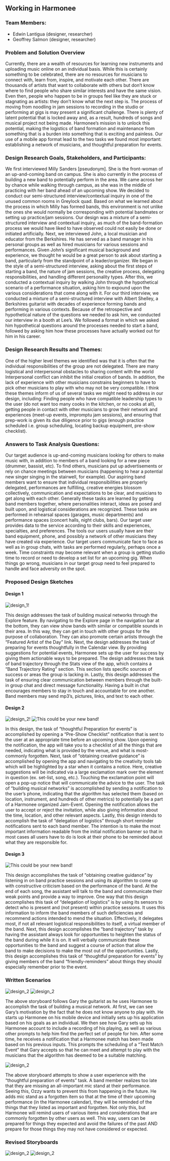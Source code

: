 ## Working in Harmonee
### Team Members: 
- Edwin Lantigua (designer, researcher)
- Geoffrey Salmon (designer, researcher)

### Problem and Solution Overview

Currently, there are a wealth of resources for learning new instruments and uploading music online on an individual basis. While this is certainly something to be celebrated, there are no resources for musicians to connect with, learn from, inspire, and motivate each other. There are thousands of artists that want to collaborate with others but don’t know where to find people who share similar interests and have the same vision. Even then, people who happen to be in groups feel like they are stuck or stagnating as artists: they don’t know what the next step is. The process of moving from noodling in jam sessions to recording in the studio or performing at gigs is may present a significant challenge. There is plenty of latent potential that is locked away and, as a result, hundreds of songs and musical project not being made. Harmonee’s mission is to unlock this potential, making the logistics of band formation and maintenance from something that is a burden into something that is exciting and painless. Our use of a mobile app format lead to the two tasks we found most important: establishing a network of musicians, and thoughtful preparation for events. 

### Design Research Goals, Stakeholders, and Participants:

We first interviewed Milly Sanders [pseudonym]. She is the front-woman of an up-and-coming band on campus. She is also currently in the process of building a new band to potentially perform in the area. We came across her by chance while walking through campus, as she was in the middle of practicing with her band ahead of an upcoming show. We decided to conduct our semi-structured interview/contextual inquiry in one of the unused common rooms in Greylock quad. Based on what we learned about the process in which Milly has formed bands, this environment is not unlike the ones she would normally be corresponding with potential bandmates or setting up practice/jam sessions. Our design was a mixture of a semi-structured interview and contextual inquiry, as much of the band-formation process we would have liked to have observed could not easily be done or initiated artificially.
Next, we interviewed John, a local musician and educator from the Berkshires. He has served as a band manager in his personal groups as well as hired musicians for various sessions and performances. Given John’s significant musical background and experience, we thought he would be a great person to ask about starting a band, particularly from the standpoint of a leader/organizer. We began in the style of a semi-structured interview, asking about the first steps of starting a band, the nature of jam sessions, the creative process, delegating responsibilities, and handling different personality types. After this, we conducted a contextual inquiry by walking John through the hypothetical scenario of a performance situation, asking him to expound upon the various considerations that come along with it.
For our third interview, we conducted a mixture of a semi-structured interview with Albert Shelley, a Berkshires guitarist with decades of experience forming bands and performing in various contexts. Because of the retrospective and hypothetical nature of the questions we needed to ask him, we conducted our interview in a booth at Lee’s. We followed a format in which we asked him hypothetical questions around the processes needed to start a band, followed by asking him how these processes have actually worked out for him in his career.

### Design Research Results and Themes:

One of the higher level themes we identified was that it is often that the individual responsibilities of the group are not delegated. There are many logistical and interpersonal obstacles to sharing content with the world Interpersonal conflict can inhibit the initial creation of bands. In addition, the lack of experience with other musicians constrains beginners to have to pick other musicians to play with who may not be very compatible. I think these themes inform of us of several tasks we might need to address in our design, including: Finding people who have compatible leadership types to the user (do not want too many cooks in the kitchen, or no cooks at all), getting people in contact with other musicians to grow their network and experiences (meet-up events, impromptu jam sessions), and ensuring that prep-work is given its due diligence prior to gigs (enough practice scheduled i.e. group scheduling, locating backup equipment, pre-show checklist).

### Answers to Task Analysis Questions:

Our target audience is up-and-coming musicians looking for others to make music with, in addition to members of a band looking for a new piece (drummer, bassist, etc). To find others, musicians put up advertisements or rely on chance meetings between musicians (happening to hear a potential new singer singing in the stairwell, for example). Our aspiring band members want to ensure that individual responsibilities are properly delegated, performances are fulfilling, creative energies blossom collectively, communication and expectations to be clear, and musicians to get along with each other. Generally these tasks are learned by getting band members together, where personalities interact, ideas are posed and built upon, and logistical considerations are recognized. These tasks are performed in rehearsal spaces (garages, music departments) and performance spaces (concert halls, night clubs, bars). Our target user provides data to the service according to their skills and experiences, specialties, and preferences. The tools our users usually have are their band equipment, phone, and possibly a network of other musicians they have created via experience. Our target users communicate face to face as well as in group chats, with tasks are performed regularly, perhaps once a week. Time constraints may become relevant when a group is getting studio time to record or need to develop a set list for an upcoming gig. When things go wrong, musicians in our target group need to feel prepared to handle and face adversity on the spot.

### Proposed Design Sketches

#### Design 1

![design_1!](/img/design_1.jpg)

This design addresses the task of building musical networks through the Explore feature. By navigating to the Explore page in the navigation bar at the bottom, they can view show bands with similar or compatible sounds in their area. In this way, they can get in touch with other groups for the purpose of collaboration. They can also promote certain artists through the “Featured Artist of the Day” link. Next, the design addresses the task of preparing for events thoughtfully in the Calendar view. By providing suggestions for potential events, Harmonee sets up the user for success by giving them actionable ways to be prepared. The design addresses the task of band trajectory through the Stats view of the app, which contains a “Band Trajectory Rating” section. This section lists specific sources of success or areas the group is lacking in. Lastly, this design addresses the task of ensuring clear communication between members through the built-in group chat and direct message functionality. Having a built in chat encourages members to stay in touch and accountable for one another. Band members may send mp3’s, pictures, links, and text to each other.

#### Design 2

![design_2!](/img/design_2.jpg)
![This could be your new band!](/img/design_2_2.jpg)

In this design, the task of “thoughtful Preparation for events” is accomplished by opening a “Pre-Show Checklist” notification that is sent to the user at an appropriate time before an upcoming show. Upon opening the notification, the app will take you to a checklist of all the things that are needed, indicating what is provided by the venue, and what is most-commonly forgotten. Next, task  of “obtaining creative guidance” is accomplished by opening the app and navigating to the creativity tools tab which will be highlighted by a star when it contains a notice. Here, creative suggestions will be indicated via a large exclamation mark over the element in question (ex. set-list, song, etc.). Touching the exclamation point will open a pop-up notice that will communicate the advice to the user. The task of “building musical networks” is accomplished by sending a notification to the user’s phone, indicating that the algorithm has selected them (based on location, instrument, and hundreds of other metrics) to potentially be a part of a Harmonee organized Jam-Event. Opening the notification allows the user to accept or reject the invitation, while also giving information about the time, location, and other relevant aspects. Lastly, this design intends to accomplish the task of “delegation of logistics” through short reminder notifications sent to each band member. The intention is to make the most important information readable from the initial notification banner so that in most cases all users have to do is look at their phone to be reminded about what they are responsible for.

#### Design 3

![This could be your new band!](/img/design_3.jpg)

  This design accomplishes the task of “obtaining creative guidance” by listening in on band practice sessions and using its algorithm to come up with constructive criticism based on the performance of the band. At the end of each song, the assistant will talk to the band and communicate their weak points and provide a way to improve. One way that this design accomplishes this task of “delegation of logistics” is by using its sensors to detect who is present and (not present) within practice sessions. It uses this information to inform the band members of such deficiencies and recommend actions intended to mend the situation. Effectively, it delegates most, if not all relevant logistical responsibilities to itself, a virtual member of the band. Next, this design accomplishes the “band trajectory” task by having the assistant always look for opportunities to heighten the status of the band during while it is on. It will verbally communicate these opportunities to the band and suggest a course of action that allow the band to make decisions to make the most out of the opportunities. Lastly, this design accomplishes this task of “thoughtful preparation for events” by giving members of the band “friendly-reminders” about things they should especially remember prior to the event.
  
### Written Scenarios

![design_2](/img/DesignReviewT2P1.jpg)
![design_2](/img/DesignReviewT2P2_cropped.jpg)

The above storyboard follows Gary the guitarist as he uses Harmonee to accomplish the task of building a musical network. At first, we can see Gary’s motivation by the fact that he does not know anyone to play with. He starts up Harmonee on his mobile device and initially sets up his application based on his goals as an individual. We then see how Gary sets up his Harmonee account to include a recording of his playing, as well as various other prompts to help him find the perfect set of people for him. After some time, he receives a notification that a Harmonee match has been made based on his previous inputs. This prompts the scheduling of a “Test Match Event” that Gary accepts so that he can meet and attempt to play with the musicians that the algorithm has deemed to be a suitable matching.

![design_2](/img/design_review_1.jpg)

The above storyboard attempts to show a user experience with the “thoughtful preparation of events” task. A band member realizes too late that they are missing an all-important mic stand at their performance. Seeing this, Ozzy wants to prevent this from happening in the future. He adds mic stand as a forgotten item so that at the time of their upcoming performance (in the Harmonee calendar), they will be reminded of the things that they listed as important and forgotten. Not only this, but Harmonee will remind users of various items and considerations that are commonly forgotten by other users as well. This way, users can be prepared for things they expected and avoid the failures of the past AND prepare for those things they may not have considered or expected.

### Revised Storyboards


![design_2](/img/design_review_1_revised.jpg)
![design_2](/img/DesignReviewT2P2_cropped.jpg)


